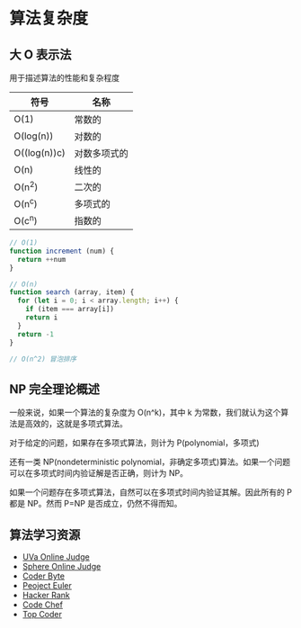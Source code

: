 # 算法复杂度

## 大 O 表示法

用于描述算法的性能和复杂程度

| 符号 | 名称 |
| ---- | ---- |
| O(1) | 常数的 |
| O(log(n)) | 对数的 |
| O((log(n))c) | 对数多项式的 |
| O(n) | 线性的 |
| O(n<sup>2</sup>) | 二次的 |
| O(n<sup>c</sup>) | 多项式的 |
| O(c<sup>n</sup>) | 指数的 |

```js
// O(1)
function increment (num) {
  return ++num
}

// O(n)
function search (array, item) {
  for (let i = 0; i < array.length; i++) {
    if (item === array[i])
    return i
  }
  return -1
}

// O(n^2) 冒泡排序
```

## NP 完全理论概述

一般来说，如果一个算法的复杂度为 O(n^k)，其中 k 为常数，我们就认为这个算法是高效的，这就是多项式算法。

对于给定的问题，如果存在多项式算法，则计为 P(polynomial，多项式)

还有一类 NP(nondeterministic polynomial，非确定多项式)算法。如果一个问题可以在多项式时间内验证解是否正确，则计为 NP。

如果一个问题存在多项式算法，自然可以在多项式时间内验证其解。因此所有的 P 都是 NP。然而 P=NP 是否成立，仍然不得而知。

## 算法学习资源

- [UVa Online Judge](http://uva.onlinejudge.org)
- [Sphere Online Judge](http://www.spoj.com)
- [Coder Byte](http://coderbyte.com)
- [Peoject Euler](http://projecteuler.net)
- [Hacker Rank](http://www.hackerrank.com)
- [Code Chef](http://www.codechef.com)
- [Top Coder](http://www.topcoder.com)

